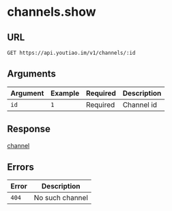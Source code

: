 # channels.show

## URL

`GET https://api.youtiao.im/v1/channels/:id`

## Arguments

| Argument | Example | Required | Description |
| -------- | ------- | -------- | ----------- |
| `id`     | `1`     | Required | Channel id  |

## Response

[channel](../types/channel.md)

## Errors

| Error | Description     |
| ----- | --------------- |
| `404` | No such channel |
